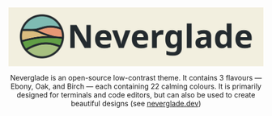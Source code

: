 <img src="https://github.com/neverglade/branding/blob/main/wordmark-bg.svg?raw=true" align="center">

<p align="center">Neverglade is an open-source low-contrast theme. It contains 3 flavours — Ebony, Oak, and Birch — each containing 22 calming colours. It is primarily designed for terminals and code editors, but can also be used to create beautiful designs (see <a href="neverglade.dev">neverglade.dev</a>)</p>




